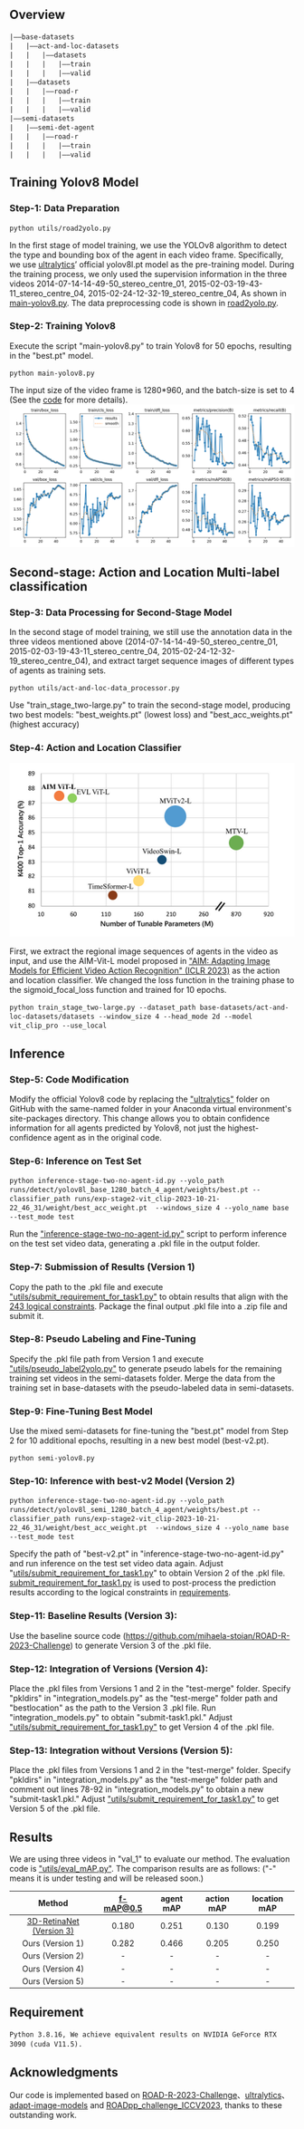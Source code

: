 
## Overview
```
|——base-datasets
|   |——act-and-loc-datasets
|   |   |——datasets
|   |   |   |——train
|   |   |   |——valid
|   |——datasets
|   |   |——road-r
|   |   |   |——train
|   |   |   |——valid
|——semi-datasets
|   |——semi-det-agent
|   |   |——road-r
|   |   |   |——train
|   |   |   |——valid
```
## Training Yolov8 Model

### Step-1: Data Preparation

```
python utils/road2yolo.py
```

In the first stage of model training, we use the YOLOv8 algorithm to detect the type and bounding box of the agent in each video frame. Specifically, we use [ultralytics](https://github.com/ultralytics/ultralytics)’ official yolov8l.pt model as the pre-training model. During the training process, we only used the supervision information in the three videos 2014-07-14-14-49-50_stereo_centre_01, 2015-02-03-19-43-11_stereo_centre_04, 2015-02-24-12-32-19_stereo_centre_04, As shown in [main-yolov8.py](./main-yolov8.py). The data preprocessing code is shown in [road2yolo.py](utils/road2yolo.py).

### Step-2: Training Yolov8
Execute the script "main-yolov8.py" to train Yolov8 for 50 epochs, resulting in the "best.pt" model.
```
python main-yolov8.py
```
The input size of the video frame is 1280*960, and the batch-size is set to 4 (See the [code](./main-yolov8.py) for more details).
![Alt text](images/yolov8_base_results.png)
<!-- ![Alt text](images/result.png) -->

## Second-stage: Action and Location Multi-label classification

### Step-3: Data Processing for Second-Stage Model

In the second stage of model training, we still use the annotation data in the three videos mentioned above (2014-07-14-14-49-50_stereo_centre_01, 2015-02-03-19-43-11_stereo_centre_04, 2015-02-24-12-32-19_stereo_centre_04), and extract target sequence images of different types of agents as training sets.
```
python utils/act-and-loc-data_processor.py
```
Use "train_stage_two-large.py" to train the second-stage model, producing two best models: "best_weights.pt" (lowest loss) and "best_acc_weights.pt" (highest accuracy)

### Step-4: Action and Location Classifier

![Alt text](images/image.png)

First, we extract the regional image sequences of agents in the video as input, and use the AIM-Vit-L model proposed in ["AIM: Adapting Image Models for Efficient Video Action Recognition" (ICLR 2023)](https://openreview.net/pdf?id=CIoSZ_HKHS7) as the action and location classifier. We changed the loss function in the training phase to the sigmoid_focal_loss function and trained for 10 epochs.

```
python train_stage_two-large.py --dataset_path base-datasets/act-and-loc-datasets/datasets --window_size 4 --head_mode 2d --model vit_clip_pro --use_local
```

## Inference
### Step-5: Code Modification
Modify the official Yolov8 code by replacing the ["ultralytics"](./ultralytics) folder on GitHub with the same-named folder in your Anaconda virtual environment's site-packages directory. This change allows you to obtain confidence information for all agents predicted by Yolov8, not just the highest-confidence agent as in the original code.

### Step-6: Inference on Test Set
```
python inference-stage-two-no-agent-id.py --yolo_path runs/detect/yolov8l_base_1280_batch_4_agent/weights/best.pt --classifier_path runs/exp-stage2-vit_clip-2023-10-21-22_46_31/weight/best_acc_weight.pt  --windows_size 4 --yolo_name base --test_mode test
```
Run the ["inference-stage-two-no-agent-id.py"](inference-stage-two-no-agent-id.py) script to perform inference on the test set video data, generating a .pkl file in the output folder.

### Step-7: Submission of Results (Version 1)
Copy the path to the .pkl file and execute ["utils/submit_requirement_for_task1.py"](utils/submit_requirement_for_task1.py) to obtain results that align with the [243 logical constraints](requirements/requirements_readable.txt). Package the final output .pkl file into a .zip file and submit it.

### Step-8: Pseudo Labeling and Fine-Tuning
Specify the .pkl file path from Version 1 and execute ["utils/pseudo_label2yolo.py"](utils/pseudo_label2yolo.py) to generate pseudo labels for the remaining training set videos in the semi-datasets folder. Merge the data from the training set in base-datasets with the pseudo-labeled data in semi-datasets.

### Step-9: Fine-Tuning Best Model
Use the mixed semi-datasets for fine-tuning the "best.pt" model from Step 2 for 10 additional epochs, resulting in a new best model (best-v2.pt).
```
python semi-yolov8.py
```

### Step-10: Inference with best-v2 Model (Version 2)
```
python inference-stage-two-no-agent-id.py --yolo_path runs/detect/yolov8l_semi_1280_batch_4_agent/weights/best.pt --classifier_path runs/exp-stage2-vit_clip-2023-10-21-22_46_31/weight/best_acc_weight.pt  --windows_size 4 --yolo_name base --test_mode test
```
Specify the path of "best-v2.pt" in "inference-stage-two-no-agent-id.py" and run inference on the test set video data again. Adjust "[utils/submit_requirement_for_task1.py](utils/submit_requirement_for_task1.py)" to obtain Version 2 of the .pkl file.
[submit_requirement_for_task1.py](utils/submit_requirement_for_task1.py) is used to post-process the prediction results according to the logical constraints in [requirements](requirements/requirements_dimacs.txt).

### Step-11: Baseline Results (Version 3):

Use the baseline source code (https://github.com/mihaela-stoian/ROAD-R-2023-Challenge) to generate Version 3 of the .pkl file.

### Step-12: Integration of Versions (Version 4):

Place the .pkl files from Versions 1 and 2 in the "test-merge" folder. Specify "pkldirs" in "integration_models.py" as the "test-merge" folder path and "bestlocation" as the path to the Version 3 .pkl file. Run "integration_models.py" to obtain "submit-task1.pkl." Adjust ["utils/submit_requirement_for_task1.py"](utils/submit_requirement_for_task1.py) to get Version 4 of the .pkl file.

### Step-13: Integration without Versions (Version 5):

Place the .pkl files from Versions 1 and 2 in the "test-merge" folder. Specify "pkldirs" in "integration_models.py" as the "test-merge" folder path and comment out lines 78-92 in "integration_models.py" to obtain a new "submit-task1.pkl." Adjust ["utils/submit_requirement_for_task1.py"](utils/submit_requirement_for_task1.py) to get Version 5 of the .pkl file.

## Results
We are using three videos in "val_1" to evaluate our method. The evaluation code is ["utils/eval_mAP.py"](utils/eval_mAP.py). The comparison results are as follows: ("-" means it is under testing and will be released soon.)

|    Method    | f-mAP@0.5 | agent mAP | action mAP | location mAP |
|:------------:|:---------:|:---------:|:----------:|:------------:|
| [3D-RetinaNet (Version 3)](https://github.com/mihaela-stoian/ROAD-R-2023-Challenge) |    0.180   |    0.251   |    0.130    |     0.199     |
|  Ours (Version 1) |    0.282   |    0.466   |    0.205    |     0.250     |
|  Ours (Version 2) |      -     |       -    |       -     |       -       |
|  Ours (Version 4) |    -   |    -   |    -    |     -     |
|  Ours (Version 5) |    -    |     -   |    -    |     -     |


## Requirement
`
Python 3.8.16,
We achieve equivalent results on NVIDIA GeForce RTX 3090 (cuda V11.5).
`

## Acknowledgments

Our code is implemented based on [ROAD-R-2023-Challenge](https://github.com/mihaela-stoian/ROAD-R-2023-Challenge)、[ultralytics](https://github.com/ultralytics/ultralytics)、[adapt-image-models](https://github.com/taoyang1122/adapt-image-models) and [ROADpp_challenge_ICCV2023](https://github.com/ricky-696/ROADpp_challenge_ICCV2023), thanks to these outstanding work.